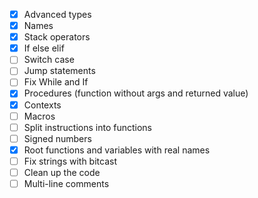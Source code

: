 - [X] Advanced types
- [X] Names
- [X] Stack operators
- [X] If else elif
- [ ] Switch case
- [ ] Jump statements
- [ ] Fix While and If
- [X] Procedures (function without args and returned value)
- [X] Contexts
- [ ] Macros
- [ ] Split instructions into functions
- [ ] Signed numbers
- [X] Root functions and variables with real names
- [ ] Fix strings with bitcast
- [ ] Clean up the code
- [ ] Multi-line comments